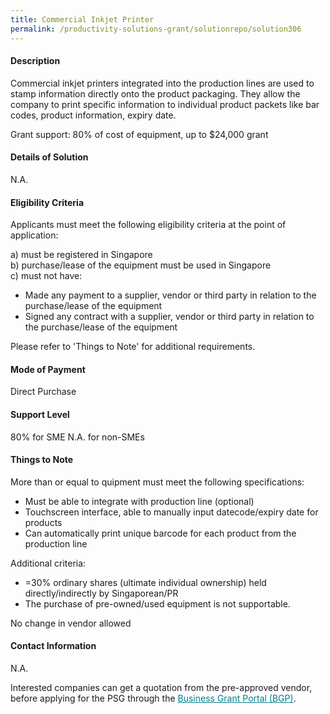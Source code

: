 ```yaml
---
title: Commercial Inkjet Printer
permalink: /productivity-solutions-grant/solutionrepo/solution306
---
```


#### Description

Commercial inkjet printers integrated into the production lines are used to stamp information directly onto the product packaging. They allow the company to print specific information to individual product packets like bar codes, product information, expiry date. 

Grant support: 80% of cost of equipment, up to $24,000 grant

#### Details of Solution

N.A.

#### Eligibility Criteria

Applicants must meet the following eligibility criteria at the point of application:

a) must be registered in Singapore <br>
b) purchase/lease of the equipment must be used in Singapore <br>
c) must not have:
- Made any payment to a supplier, vendor or third party in relation to the purchase/lease of the equipment
- Signed any contract with a supplier, vendor or third party in relation to the purchase/lease of the equipment

Please refer to 'Things to Note' for additional requirements.

#### Mode of Payment
Direct Purchase

#### Support Level
80% for SME
N.A. for non-SMEs

#### Things to Note
More than or equal to quipment must meet the following specifications:
- Must be able to integrate with production line (optional)
- Touchscreen interface, able to manually input datecode/expiry date for products
- Can automatically print unique barcode for each product from the production line

Additional criteria:
- =30% ordinary shares (ultimate individual ownership) held directly/indirectly by Singaporean/PR
- The purchase of pre-owned/used equipment is not supportable.

No change in vendor allowed

#### Contact Information
N.A.

Interested companies can get a quotation from the pre-approved vendor, before applying for the PSG through the <a target='_blank' style='color:#037e8a' href='https://www.businessgrants.gov.sg/'>Business Grant Portal (BGP)</a>.
